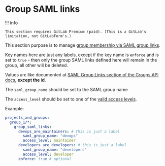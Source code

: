 # Group SAML links

!!! info

    This section requires GitLab Premium (paid). (This is a GitLab's limitation, not GitLabForm's.)

This section purpose is to manage [group membership via SAML group links](https://docs.gitlab.com/ee/user/group/saml_sso/group_sync.html#configure-saml-group-links).

Key names here are just any labels, except if the key name is `enforce` and is set to `true` - then only the group SAML links defined here will remain in the group, all other will be deleted.

Values are like documented at [SAML Group Links section of the Groups API docs](https://docs.gitlab.com/ee/api/groups.html#saml-group-links), **except the id**.

The `saml_group_name` should be set to the SAML group name

The `access_level` should be set to one of the [valid access levels](https://docs.gitlab.com/ee/api/members.html#valid-access-levels).

Example:

```yaml
projects_and_groups:
  group_1/*:
    group_saml_links: 
      devops_are_maintainers: # this is just a label
        saml_group_name: "devops"
        access_level: maintainer
      developers_are_developers: # this is just a label
        saml_group_name: "developers"
        access_level: developer
      enforce: true # optional
```